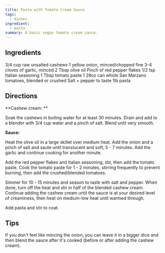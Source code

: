 ```yaml
---
title: Pasta with Tomato Cream Sauce
tags: 
  - dinner
ingredient:
  - pasta
summary: A basic vegan tomato cream sauce.
---
```


## Ingredients

3/4 cup raw unsalted cashews
1 yellow onion, minced/chopped fine
3-4 cloves of garlic, minced
2 Tbsp olive oil
Pinch of red pepper flakes 
1/2 tsp Italian seasoning
1 Tbsp tomato paste
1 28oz can whole San Marzano tomatoes, blended or crushed
Salt + pepper to taste
1lb pasta

## Directions

**Cashew cream: **

Soak the cashews in boiling water for at least 30 minutes. Drain and add to a blender with 3/4 cup water and a pinch of salt. Blend until very smooth. 

**Sauce:**

Heat the olive oil in a large skillet over medium heat. Add the onion and a pinch of salt and saute until translucent and soft, 5 - 7 minutes. Add the garlic and continue cooking for another minute. 

Add the red pepper flakes and Italian seasoning, stir, then add the tomato paste. Cook the tomato paste for 1 - 2 minutes, stirring frequently to prevent burning, then add the crushed/blended tomatoes. 

Simmer for 10 - 15 minutes and season to taste with salt and pepper. When done, turn off the heat and stir in half of the blended cashew cream. Continue adding the cashew cream until the sauce is at your desired level of creaminess, then heat on medium-low heat until warmed through.

Add pasta and stir to coat.

## Tips

If you don't feel like mincing the onion, you can leave it in a bigger dice and then blend the sauce after it's cooked (before or after adding the cashew cream).
